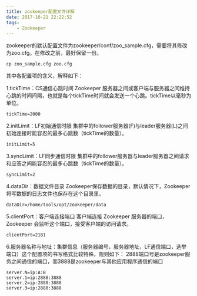 ```yaml
---
title: zookeeper配置文件详解
date: 2017-10-21 22:22:52
tags: 
	- Zookeeper
---
```


zookeeper的默认配置文件为zookeeper/conf/zoo_sample.cfg，需要将其修改为zoo.cfg。在修改之前，最好保留一份。

	cp zoo_sample.cfg zoo.cfg

其中各配置项的含义，解释如下：

<!-- more -->

1.tickTime：CS通信心跳时间
Zookeeper 服务器之间或客户端与服务器之间维持心跳的时间间隔，也就是每个tickTime时间就会发送一个心跳。tickTime以毫秒为单位。
 
	tickTime=2000  

2.initLimit：LF初始通信时限
集群中的follower服务器(F)与leader服务器(L)之间初始连接时能容忍的最多心跳数（tickTime的数量）。
	
	initLimit=5  

3.syncLimit：LF同步通信时限
集群中的follower服务器与leader服务器之间请求和应答之间能容忍的最多心跳数（tickTime的数量）。

	syncLimit=2  
 
4.dataDir：数据文件目录
Zookeeper保存数据的目录，默认情况下，Zookeeper将写数据的日志文件也保存在这个目录里。

	dataDir=/home/tools/opt/zookeeper/data  

5.clientPort：客户端连接端口
客户端连接 Zookeeper 服务器的端口，Zookeeper 会监听这个端口，接受客户端的访问请求。
	
	clientPort=2181 

6.服务器名称与地址：集群信息（服务器编号，服务器地址，LF通信端口，选举端口）这个配置项的书写格式比较特殊，规则如下：
2888端口号是zookeeper服务之间通信的端口，而3888是zookeeper与其他应用程序通信的端口

	server.N=ip:A:B 
	server.1=ip:2888:3888
	server.2=ip:2888:3888
	server.3=ip:2888:3888




